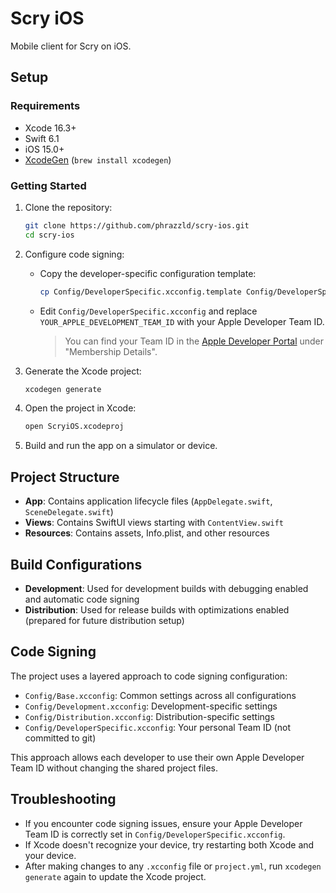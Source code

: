 # Scry iOS

Mobile client for Scry on iOS.

## Setup

### Requirements

- Xcode 16.3+
- Swift 6.1
- iOS 15.0+
- [XcodeGen](https://github.com/yonaskolb/XcodeGen) (`brew install xcodegen`)

### Getting Started

1. Clone the repository:
   ```bash
   git clone https://github.com/phrazzld/scry-ios.git
   cd scry-ios
   ```

2. Configure code signing:
   - Copy the developer-specific configuration template:
     ```bash
     cp Config/DeveloperSpecific.xcconfig.template Config/DeveloperSpecific.xcconfig
     ```
   - Edit `Config/DeveloperSpecific.xcconfig` and replace `YOUR_APPLE_DEVELOPMENT_TEAM_ID` with your Apple Developer Team ID.
     > You can find your Team ID in the [Apple Developer Portal](https://developer.apple.com/account) under "Membership Details".

3. Generate the Xcode project:
   ```bash
   xcodegen generate
   ```

4. Open the project in Xcode:
   ```bash
   open ScryiOS.xcodeproj
   ```

5. Build and run the app on a simulator or device.

## Project Structure

- **App**: Contains application lifecycle files (`AppDelegate.swift`, `SceneDelegate.swift`)
- **Views**: Contains SwiftUI views starting with `ContentView.swift`
- **Resources**: Contains assets, Info.plist, and other resources

## Build Configurations

- **Development**: Used for development builds with debugging enabled and automatic code signing
- **Distribution**: Used for release builds with optimizations enabled (prepared for future distribution setup)

## Code Signing

The project uses a layered approach to code signing configuration:

- `Config/Base.xcconfig`: Common settings across all configurations
- `Config/Development.xcconfig`: Development-specific settings
- `Config/Distribution.xcconfig`: Distribution-specific settings
- `Config/DeveloperSpecific.xcconfig`: Your personal Team ID (not committed to git)

This approach allows each developer to use their own Apple Developer Team ID without changing the shared project files.

## Troubleshooting

- If you encounter code signing issues, ensure your Apple Developer Team ID is correctly set in `Config/DeveloperSpecific.xcconfig`.
- If Xcode doesn't recognize your device, try restarting both Xcode and your device.
- After making changes to any `.xcconfig` file or `project.yml`, run `xcodegen generate` again to update the Xcode project.